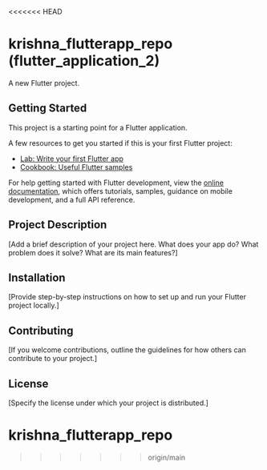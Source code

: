 <<<<<<< HEAD

# krishna_flutterapp_repo (flutter_application_2)

A new Flutter project.

## Getting Started

This project is a starting point for a Flutter application.

A few resources to get you started if this is your first Flutter project:

- [Lab: Write your first Flutter app](https://docs.flutter.dev/get-started/codelab)
- [Cookbook: Useful Flutter samples](https://docs.flutter.dev/cookbook)

For help getting started with Flutter development, view the
[online documentation](https://docs.flutter.dev/), which offers tutorials,
samples, guidance on mobile development, and a full API reference.
## Project Description

[Add a brief description of your project here. What does your app do? What problem does it solve? What are its main features?]

## Installation

[Provide step-by-step instructions on how to set up and run your Flutter project locally.]

## Contributing

[If you welcome contributions, outline the guidelines for how others can contribute to your project.]

## License
[Specify the license under which your project is distributed.]

# krishna_flutterapp_repo
>>>>>>> origin/main

